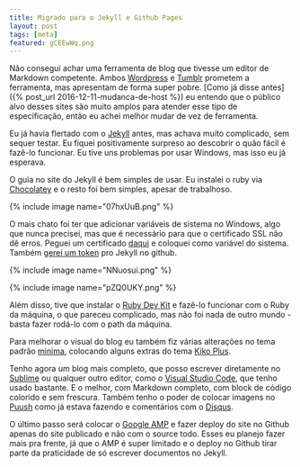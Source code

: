 ```yaml
---
title: Migrado para o Jekyll e Github Pages
layout: post
tags: [meta]
featured: gCEEwWq.png
---
```

Não consegui achar uma ferramenta de blog que tivesse um editor de Markdown competente. Ambos [Wordpress](https://wordpress.com) e [Tumblr](https://tumblr.com) prometem a ferramenta, mas apresentam de forma super pobre. [Como já disse antes]({% post_url 2016-12-11-mudanca-de-host %}) eu entendo que o público alvo desses sites são muito amplos para atender esse tipo de especificação, então eu achei melhor mudar de vez de ferramenta.
<!--more-->

Eu já havia flertado com o [Jekyll](https://jekyllrb.com/) antes, mas achava muito complicado, sem sequer testar. Eu fiquei positivamente surpreso ao descobrir o quão fácil é fazê-lo funcionar. Eu tive uns problemas por usar Windows, mas isso eu já esperava.

O guia no site do Jekyll é bem simples de usar. Eu instalei o ruby via [Chocolatey](https://chocolatey.org/) e o resto foi bem simples, apesar de trabalhoso.

{% include image name="07hxUuB.png" %}

O mais chato foi ter que adicionar variáveis de sistema no Windows, algo que nunca precisei, mas que é necessário para que o certificado SSL não dê erros. Peguei um certificado [daqui](https://curl.haxx.se/ca/cacert.pem) e coloquei como variável do sistema. Também [gerei um token](https://github.com/settings/tokens/new) pro Jekyll no github.

{% include image name="NNuosui.png" %}

{% include image name="pZQ0UKY.png" %}

Além disso, tive que instalar o [Ruby Dev Kit](https://rubyinstaller.org/downloads/) e fazê-lo funcionar com o Ruby da máquina, o que pareceu complicado, mas não foi nada de outro mundo - basta fazer rodá-lo com o path da máquina.

Para melhorar o visual do blog eu também fiz várias alterações no tema padrão [minima](https://github.com/jekyll/minima), colocando alguns extras do tema [Kiko Plus](https://aweekj.github.io/Kiko-plus/).

Tenho agora um blog mais completo, que posso escrever diretamente no [Sublime](https://www.sublimetext.com/3) ou qualquer outro editor, como o [Visual Studio Code](https://code.visualstudio.com), que tenho usado bastante. E o melhor, com Markdown completo, com block de código colorido e sem frescura. Também tenho o poder de colocar imagens no [Puush](https://puush.me) como já estava fazendo e comentários com o [Disqus](https://disqus.com).

O último passo será colocar o [Google AMP](https://www.ampproject.org) e fazer deploy do site no Github apenas do site publicado e não com o source todo. Esses eu planejo fazer mais pra frente, já que o AMP é super limitado e o deploy no Github tirar parte da praticidade de só escrever documentos no Jekyll.

